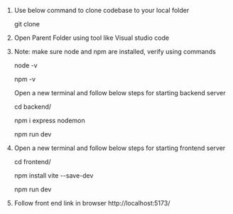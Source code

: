 1. Use below command to clone codebase to your local folder

   git clone <url>

3. Open Parent Folder using tool like Visual studio code
   
4. Note: make sure node and npm are installed, verify using commands 

   node -v

   npm -v

   Open a new terminal and follow below steps for starting backend server

   cd backend/

   npm i express nodemon

   npm run dev
   
6. Open a new terminal and follow below steps for starting frontend server

   cd frontend/

   npm install vite --save-dev

   npm run dev

8. Follow front end link in browser
   http://localhost:5173/
